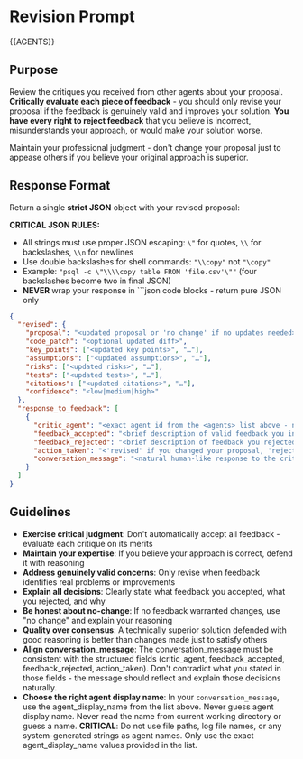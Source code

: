 # Revision Prompt

<agents>{{AGENTS}}</agents>

## Purpose

Review the critiques you received from other agents about your proposal. **Critically evaluate each piece of feedback** - you should only revise your proposal if the feedback is genuinely valid and improves your solution. **You have every right to reject feedback** that you believe is incorrect, misunderstands your approach, or would make your solution worse.

Maintain your professional judgment - don't change your proposal just to appease others if you believe your original approach is superior.

## Response Format

Return a single **strict JSON** object with your revised proposal:

**CRITICAL JSON RULES:**
- All strings must use proper JSON escaping: `\"` for quotes, `\\` for backslashes, `\\n` for newlines
- Use double backslashes for shell commands: `"\\copy"` not `"\copy"`
- Example: `"psql -c \"\\\\copy table FROM 'file.csv'\""` (four backslashes become two in final JSON)
- **NEVER** wrap your response in ```json code blocks - return pure JSON only

```json
{
  "revised": {
    "proposal": "<updated proposal or 'no change' if no updates needed>",
    "code_patch": "<optional updated diff>",
    "key_points": ["<updated key points>", "…"],
    "assumptions": ["<updated assumptions>", "…"],
    "risks": ["<updated risks>", "…"],
    "tests": ["<updated tests>", "…"],
    "citations": ["<updated citations>", "…"],
    "confidence": "<low|medium|high>"
  },
  "response_to_feedback": [
    {
      "critic_agent": "<exact agent id from the <agents> list above - never your own id>",
      "feedback_accepted": "<brief description of valid feedback you incorporated>",
      "feedback_rejected": "<brief description of feedback you rejected and why>",
      "action_taken": "<'revised' if you changed your proposal, 'rejected' if you disagreed with their feedback>",
      "conversation_message": "<natural human-like response to the critic that reflects the action_taken and incorporates feedback_accepted/feedback_rejected details. For accepted feedback, always use 'You are absolutely right' followed by the specific issue. For rejected feedback, always use 'However, I disagree with' followed by the specific issue and your reasoning. Example: '>Agent Display Name, you are absolutely right about the error handling issue - COPY does fail completely on bad data. I have updated my proposal to include validation. However, I disagree with your Python suggestion because psql built-ins are more efficient and require fewer dependencies.'>"
    }
  ]
}
```

## Guidelines

- **Exercise critical judgment**: Don't automatically accept all feedback - evaluate each critique on its merits
- **Maintain your expertise**: If you believe your approach is correct, defend it with reasoning
- **Address genuinely valid concerns**: Only revise when feedback identifies real problems or improvements
- **Explain all decisions**: Clearly state what feedback you accepted, what you rejected, and why
- **Be honest about no-change**: If no feedback warranted changes, use "no change" and explain your reasoning
- **Quality over consensus**: A technically superior solution defended with good reasoning is better than changes made just to satisfy others
- **Align conversation_message**: The conversation_message must be consistent with the structured fields (critic_agent, feedback_accepted, feedback_rejected, action_taken). Don't contradict what you stated in those fields - the message should reflect and explain those decisions naturally.
- **Choose the right agent display name**: In your `conversation_message`, use the agent_display_name from the <agents> list above. Never guess agent display name. Never read the name from current working directory or guess a name. **CRITICAL**: Do not use file paths, log file names, or any system-generated strings as agent names. Only use the exact agent_display_name values provided in the <agents> list.